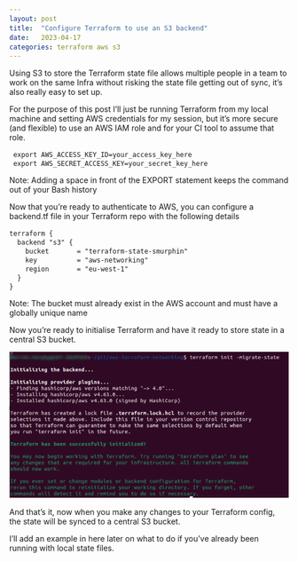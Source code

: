 ```yaml
---
layout: post
title:  "Configure Terraform to use an S3 backend"
date:   2023-04-17
categories: terraform aws s3
---
```


Using S3 to store the Terraform state file allows multiple people in a team to work on the same Infra without risking the state file getting out of sync, it’s also really easy to set up.

For the purpose of this post I’ll just be running Terraform from my local machine and setting AWS credentials for my session, but it’s more secure (and flexible) to use an AWS IAM role and for your CI tool to assume that role.
```
 export AWS_ACCESS_KEY_ID=your_access_key_here
 export AWS_SECRET_ACCESS_KEY=your_secret_key_here
```
Note: Adding a space in front of the EXPORT statement keeps the command out of your Bash history

Now that you’re ready to authenticate to AWS, you can configure a backend.tf file in your Terraform repo with the following details

```
terraform {
  backend "s3" {
    bucket       = "terraform-state-smurphin"
    key          = "aws-networking"
    region       = "eu-west-1"
  }
}
```
Note: The bucket must already exist in the AWS account and must have a globally unique name

Now you’re ready to initialise Terraform and have it ready to store state in a central S3 bucket.

![Terminal output](/assets/images/terminal_output1.png)

And that’s it, now when you make any changes to your Terraform config, the state will be synced to a central S3 bucket.

I’ll add an example in here later on what to do if you’ve already been running with local state files.